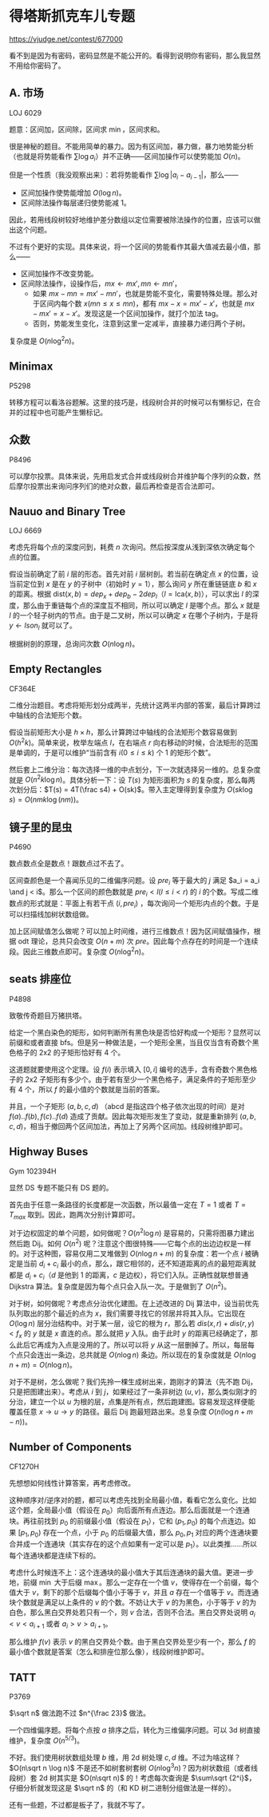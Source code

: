 # 得塔斯抓克车儿专题

https://vjudge.net/contest/677000

看不到是因为有密码，密码显然是不能公开的。看得到说明你有密码，那么我显然不用给你密码了。

## A. 市场

LOJ 6029

题意：区间加，区间除，区间求 $\min$，区间求和。

很是神秘的题目。不能用简单的暴力。因为有区间加，暴力做，暴力地势能分析（也就是将势能看作 $\sum \log a_i$）并不正确——区间加操作可以使势能加 $O(n)$。

但是一个性质（我没观察出来）：若将势能看作 $\sum \log |a_i - a_{i -1}|$，那么——

+ 区间加操作使势能增加 $O(\log n)$。
+ 区间除法操作每层递归使势能减 $1$。

因此，若用线段树较好地维护差分数组以定位需要被除法操作的位置，应该可以做出这个问题。

不过有个更好的实现。具体来说，将一个区间的势能看作其最大值减去最小值，那么——

+ 区间加操作不改变势能。
+ 区间除法操作，设操作后，$mx\gets mx', mn\gets mn'$，
  + 如果 $mx - mn = mx' - mn'$，也就是势能不变化，需要特殊处理。那么对于区间内每个数 $x (mn \leq x\leq mn)$，都有  $mx - x = mx' - x'$，也就是 $mx - mx' = x - x'$。发现这是一个区间加操作，就打个加法 tag。
  + 否则，势能发生变化，注意到这里一定减半，直接暴力递归两个子树。

复杂度是 $O(n\log^2 n)$。

## Minimax

P5298

转移方程可以看洛谷题解。这里的技巧是，线段树合并的时候可以有懒标记，在合并的过程中也可能产生懒标记。

## 众数

P8496

可以摩尔投票。具体来说，先用启发式合并或线段树合并维护每个序列的众数，然后摩尔投票出来询问序列们的绝对众数，最后再检查是否合法即可。

## Nauuo and Binary Tree

LOJ 6669

考虑先将每个点的深度问到，耗费 $n$ 次询问。然后按深度从浅到深依次确定每个点的位置。

假设当前确定了前 $i$ 层的形态。首先对前 $i$ 层树剖。若当前在确定点 $x$ 的位置，设当前定位到 $x$ 是在  $y$ 的子树中（初始时 $y = 1$），那么询问  $y$ 所在重链链底 $b$ 和 $x$ 的距离。根据 $\text{dist}(x, b) = dep_x + dep_b - 2dep_l$（$l = \text{lca}(x, b)$），可以求出 $l$ 的深度，那么由于重链每个点的深度互不相同，所以可以确定 $l$ 是哪个点。那么 $x$ 就是 $l$ 的一个轻子树内的节点。由于是二叉树，所以可以确定 $x$ 在哪个子树内，于是将 $y\gets lson_l$ 就可以了。

根据树剖的原理，总询问次数 $O(n\log n)$。

## Empty Rectangles

CF364E

二维分治题目。考虑将矩形划分成两半，先统计这两半内部的答案，最后计算跨过中轴线的合法矩形个数。

假设当前矩形大小是 $h\times h$，那么计算跨过中轴线的合法矩形个数容易做到 $O(h^2 k)$。简单来说，枚举左端点 $l$，在右端点 $r$ 向右移动的时候，合法矩形的范围是单调的，于是可以维护“当前含有 $i(0\leq i\leq k)$ 个 $1$ 的矩形个数”。

然后套上二维分治：每次选择一维的中点划分，下一次就选择另一维的。总复杂度就是 $O(n^2k\log n)$。具体分析一下：设 $T(s)$ 为矩形面积为 $s$ 的复杂度，那么每两次划分后：$T(s) = 4T(\frac s4) + O(sk)$。带入主定理得到复杂度为 $O(sk\log s)=O(nmk\log (nm))$。

## 镜子里的昆虫

P4690

数点数点全是数点！跟数点过不去了。

区间查颜色是一个喜闻乐见的二维偏序问题。设 $pre_i$ 等于最大的 $j$ 满足 $a_i = a_i \and j < i$。那么一个区间的颜色数就是 $pre_i < l (l\leq i < r)$ 的 $i$ 的个数。写成二维数点的形式就是：平面上有若干点 $(i, pre_i)$ ，每次询问一个矩形内点的个数。于是可以扫描线加树状数组做。

加上区间赋值怎么做呢？可以加上时间维，进行三维数点！因为区间赋值操作，根据 odt 理论，总共只会改变 $O(n + m)$ 次 $pre$。因此每个点存在的时间是一个连续段。因此三维数点即可。复杂度  $O(n\log^2 n)$。

## seats 排座位

P4898

致敬传奇题目万猪拱塔。

给定一个黑白染色的矩形，如何判断所有黑色块是否恰好构成一个矩形？显然可以前缀和或者直接 bfs。但是另一种做法是，一个矩形全黑，当且仅当含有奇数个黑色格子的 2x2 的子矩形恰好有 4 个。

这道题就要使用这个定理。设 $f(i)$ 表示填入 $[0, i]$ 编号的选手，含有奇数个黑色格子的 2x2 子矩形有多少个。由于若有至少一个黑色格子，满足条件的子矩形至少有 $4$ 个，所以 $f$ 的最小值的个数就是当前的答案。

并且，一个子矩形 $(a, b, c, d)$ （abcd 是指这四个格子依次出现的时间）是对 $f(a)..f(b), f(c)..f(d)$ 造成了贡献。因此每次矩形发生了变动，就是重新排列 $(a, b, c, d)$，相当于撤回两个区间加法，再加上了另两个区间加。线段树维护即可。

## Highway Buses

Gym 102394H

显然 DS 专题不能只有 DS 题的。

首先由于任意一条路径的长度都是一次函数，所以最值一定在 $T = 1$ 或者 $T = T_{max}$ 取到。因此，跑两次分别计算即可。

对于边权固定的单个问题，如何做呢？$O(n^2\log n)$ 是容易的，只需将图暴力建出然后跑 Dij。如何 $O(n^2)$ 呢？注意这个图很特殊——它每个点的出边边权是一样的。对于这种图，容易仅用二叉堆做到 $O(n\log n + m)$ 的复杂度：若一个点 $i$ 被确定是当前 $d_i + c_i$ 最小的点，那么，跟它相邻的，还不知道距离的点的最短距离就都是 $d_i + c_i$（$d$ 是他到 $1$ 的距离，$c$ 是边权），将它们入队。正确性就联想普通 Dijkstra 算法。复杂度是因为每个点只会入队一次。于是做到了 $O(n^2)$。

对于树，如何做呢？考虑点分治优化建图。在上述改进的 Dij 算法中，设当前优先队列取出的那个最近的点为 $x$，我们需要寻找它的邻居并将其入队。它出现在 $O(\log n)$ 层分治结构中。对于某一层，设它的根为 $r$，那么若 $dis(x, r) + dis(r, y) < f_x$ 的 $y$ 就是 $x$ 直连的点。那么就把 $y$ 入队。由于此时 $y$ 的距离已经确定了，那么此后它再成为入点是没用的了。所以可以将 $y$ 从这一层删掉了。所以，每层每个点只会连出一条边，总共就是 $O(n\log n)$ 条边。所以现在的复杂度就是 $O(n\log n + m) = O(n\log n)$。

对于不是树，怎么做呢？我们先拎一棵生成树出来，跑刚才的算法（先不跑 Dij，只是把图建出来）。考虑从 $i$ 到 $j$，如果经过了一条非树边 $(u, v)$，那么类似刚才的分治，建立一个以 $u$ 为根的层，点集是所有点，然后跑建图。容易发现这样便能覆盖任意 $x\to u\to y$ 的路径。最后 Dij 跑最短路出来。总复杂度 $O(n(\log n + m - n))$。

## Number of Components

CF1270H

先想想如何线性计算答案，再考虑修改。

这种顺序对/逆序对的题，都可以考虑先找到全局最小值，看看它怎么变化。比如这个题，全局最小值（假设在 $p_0$）向后面所有点连边。那么后面就是一个连通块。再往前找到 $p_0$  的前缀最小值（假设在 $p_1$），它和 $(p_1, p_0)$ 的每个点连边。如果 $[p_1, p_0)$ 存在一个点，小于 $p_0$ 的后缀最大值，那么 $p_0, p_1$ 对应的两个连通块要合并成一个连通块（其实存在的这个点如果有一定可以是 $p_1$）。以此类推……所以每个连通块都是连续下标的。

考虑什么时候连不上：这个连通块的最小值大于其后连通块的最大值。更进一步地，前缀 $\min$ 大于后缀 $\max$。那么一定存在一个值 $v$，使得存在一个前缀，每个值大于 $v$，剩下的那个后缀每个值小于等于 $v$，并且 $a$ 存在一个值等于 $v$。而连通块个数就是满足以上条件的  $v$ 的个数。不妨让大于 $v$ 的为黑色，小于等于 $v$ 的为白色，那么黑白交界处若只有一个，则  $v$ 合法，否则不合法。黑白交界处说明 $a_i < v < a_{i + 1}$ 或者  $a_i > v > a_{i + 1}$。

那么维护 $f(v)$ 表示 $v$  的黑白交界处个数。由于黑白交界处至少有一个，那么 $f$ 的最小值个数就是答案（怎么和排座位那么像），线段树维护即可。

## TATT

P3769

$\sqrt n$ 做法跑不过 $n^{\frac 23}$ 做法。

一个四维偏序题。将每个点按 $a$ 排序之后，转化为三维偏序问题。可以 3d 树直接维护，复杂度  $O(n^{5/3})$。

不好。我们使用树状数组处理 $b$ 维，用 2d 树处理 $c, d$ 维。不过为啥这样？$O(n\sqrt n \log n)$ 不是还不如树套树套树  $O(n\log^3 n)$？因为树状数组（或者线段树）套 2d 树其实是 $O(n\sqrt n)$ 的！考虑每次查询是 $\sum\sqrt {2^i}$，仔细分析就发现这是 $\sqrt n$ 的（和 KD 树二进制分组做法是一样的）。



还有一些题，不过都是板子了，我就不写了。